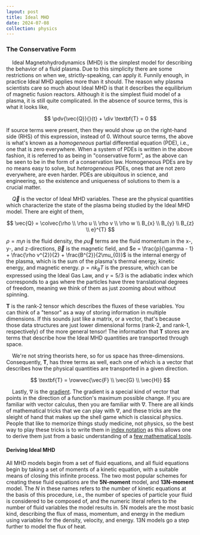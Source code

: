 ```yaml
---
layout: post
title: Ideal MHD
date: 2024-07-08
collection: physics
---
```

### The Conservative Form
&nbsp;&nbsp;&nbsp;&nbsp;Ideal Magnetohydrodynamics (MHD) is the simplest model for describing the behavior of a fluid plasma. Due to this simplicity there are some restrictions on when we, strictly-speaking, can apply it. Funnily enough, in practice Ideal MHD applies more than it should. The reason why plasma scientists care so much about Ideal MHD is that it describes the equilibrium of magnetic fusion reactors. Although it is the simplest fluid model of a plasma, it is still quite complicated. In the absence of source terms, this is what it looks like,

$$
\pdv{\vec{Q}}{}{t} + \div \textbf{T} = 0
$$ 

If source terms were present, then they would show up on the right-hand side (RHS) of this expression, instead of 0. Without source terms, the above is what's known as a $\textit{homogeneous}$ partial differential equation (PDE), i.e., one that is zero everywhere. When a system of PDEs is written in the above fashion, it is referred to as being in "conservative form", as the above can be seen to be in the form of a conservation law. Homogeneous PDEs are by no means easy to solve, but $\textit{heterogeneous}$ PDEs, ones that are not zero everywhere, are even harder. PDEs are ubiquitous in science, and engineering, so the existence and uniqueness of solutions to them is a crucial matter. 

&nbsp;&nbsp;&nbsp;&nbsp;$\vec{Q}$ is the vector of Ideal MHD variables. These are the physical quantities which characterize the state of the plasma being studied by the Ideal MHD model. There are eight of them,

$$
\vec{Q} = \colvec{\rho \\ \rho u \\ \rho v \\ \rho w \\ B_{x} \\ B_{y} \\ B_{z} \\ e}^{T}
$$

$\rho = m_{i}n$ is the fluid density, the $\rho\vec{u}$ terms are the fluid momentum in the x-, y-, and z-directions, $\vec{B}$ is the magnetic field, and $e = \frac{p}{\gamma - 1} + \frac{\rho v^{2}}{2} + \frac{B^{2}}{2\mu_{0}}$ is the internal energy of the plasma, which is the sum of the plasma's thermal energy, kinetic energy, and magnetic energy. $p = nk_{B}T$ is the pressure, which can be expressed using the Ideal Gas Law, and $\gamma = 5/3$ is the adiabatic index which corresponds to a gas where the particles have three translational degrees of freedom, meaning we think of them as just zooming about without spinning.  

$\textbf{T}$ is the rank-2 tensor which describes the fluxes of these variables. You can think of a "tensor" as a way of storing information in multiple dimensions. If this sounds just like a matrix, or a vector, that's because those data structures are just lower dimensional forms (rank-2, and rank-1, respectively) of the more general tensor! The information that $\textbf{T}$ stores are terms that describe how the Ideal MHD quantities are transported through space. 

&nbsp;&nbsp;&nbsp;&nbsp;We're not string theorists here, so for us space has three-dimensions. Consequently, $\textbf{T}$, has three terms as well, each one of which is a vector that describes how the physical quantities are transported in a given direction.

$$
\textbf{T} = \rowvec{\vec{F} \\ \vec{G} \\ \vec{H}}
$$

&nbsp;&nbsp;&nbsp;&nbsp;Lastly, $\nabla$ is the [gradient](../_math/2024-07-16_gradients). The gradient is a special kind of vector that points in the direction of a function's maximum possible change. If you are familiar with vector calculus, then you are familiar with $\nabla$. There are all kinds of mathematical tricks that we can play with $\nabla$, and these tricks are the sleight of hand that makes up the shell game which is classical physics. People that like to memorize things study medicine, not physics, so the best way to play these tricks is to write them in [index notation](../_math/2024-07-15_indexnotation) as this allows one to derive them just from a basic understanding of a [few mathematical tools](../_math/2024-07-15_indexnotation/#deriving-vector-identities).  

#### Deriving Ideal MHD
All MHD models begin from a set of fluid equations, and all fluid equations begin by taking a set of moments of a kinetic equation, with a suitable means of closing this infinite process. The two most popular schemes for creating these fluid equations are the **5N-moment** model, and **13N-moment** model. The *N* in these names refers to the number of kinetic equations at the basis of this procedure, i.e., the number of species of particle your fluid is considered to be composed of, and the numeric literal refers to the number of fluid variables the model results in. 5N models are the most basic kind, describing the flux of mass, momentum, and energy in the medium using variables for the density, velocity, and energy. 13N models go a step further to model the flux of heat.       
